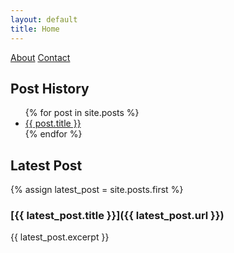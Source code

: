 ```yaml
---
layout: default
title: Home
---
```


[About](./about.html)
[Contact](./contact.html)


## Post History

<ul>
{% for post in site.posts %}
    <li>
        <a href="{{ post.url }}">{{ post.title }}</a>
    </li>
{% endfor %}
</ul>



## Latest Post

{% assign latest_post = site.posts.first %}
### [{{ latest_post.title }}]({{ latest_post.url }})
{{ latest_post.excerpt }}

